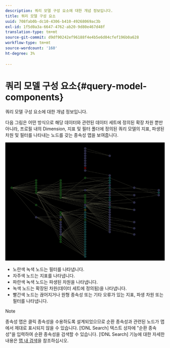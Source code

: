 ```yaml
---
description: 쿼리 모델 구성 요소에 대한 개념 정보입니다.
title: 쿼리 모델 구성 요소
uuid: 708fab0b-dc10-4306-b410-49268069ac3b
exl-id: 1f5d0a3a-6647-4762-ab20-9d80e467d48f
translation-type: tm+mt
source-git-commit: d9df90242ef96188f4e4b5e6d04cfef196b0a628
workflow-type: tm+mt
source-wordcount: '160'
ht-degree: 3%

---
```


# 쿼리 모델 구성 요소{#query-model-components}

쿼리 모델 구성 요소에 대한 개념 정보입니다.

다음 그림은 어떤 방식으로 해당 데이터와 관련된 데이터 세트에 정의된 확장 차원 뿐만 아니라, 프로필 내의 Dimension, 지표 및 필터 폴더에 정의된 쿼리 모델의 지표, 파생된 차원 및 필터를 나타내는 노드를 갖는 종속성 맵을 보여줍니다.

![](assets/vis_DependencyMap_QueryModel.png)

* 노란색 녹색 노드는 필터를 나타냅니다.
* 자주색 노드는 지표를 나타냅니다.
* 파란색 녹색 노드는 파생된 차원을 나타냅니다.
* 녹색 노드는 확장된 차원(데이터 세트에 정의됨)을 나타냅니다.
* 빨간색 노드는 끊어지거나 원형 종속성 또는 기타 오류가 있는 지표, 파생 차원 또는 필터를 나타냅니다.

>[!NOTE]
>
>종속성 맵은 클릭 종속성을 수용하도록 설계되었으므로 순환 종속성과 관련된 노드가 맵에서 제대로 표시되지 않을 수 있습니다. [!DNL Search] 텍스트 상자에 &quot;순환 종속성&quot;을 입력하여 순환 종속성을 검색할 수 있습니다. [!DNL Search] 기능에 대한 자세한 내용은 [맵 내 검색](../../../../../home/c-get-started/c-admin-intrf/c-dataset-mgrs/c-dep-maps/t-srch-map.md#task-a1e7065a538d46c78a7d28676d880dfb)을 참조하십시오.
